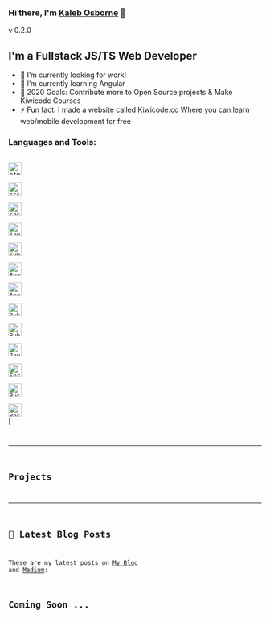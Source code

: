 
### Hi there, I'm [Kaleb Osborne](https://kalebosborne.com) 👋

v 0.2.0
 
## I'm a Fullstack JS/TS Web Developer

- 🔭 I’m currently looking for work!
- 🌱 I’m currently learning Angular
- 🥅 2020 Goals: Contribute more to Open Source projects & Make Kiwicode Courses
- ⚡ Fun fact: I made a website called [Kiwicode.co](https://kiwicode.co) Where you can learn web/mobile development for free


### Languages and Tools:

[<code>
<img alt="html5" width="26px" src="https://img.icons8.com/color/240/000000/html-5.png">
</code>](https://developer.mozilla.org/en-US/docs/Web/HTML) [<code>
<img alt="css3" width="26px" src="https://img.icons8.com/color/240/000000/css3.png">
</code>](https://developer.mozilla.org/en-US/docs/Web/CSS) [<code>
<img alt="sass" width="26px" src="https://img.icons8.com/color/240/000000/sass.png">
</code>](https://sass-lang.com/) [<code>
<img alt="javascript" width="26px" src="https://img.icons8.com/color/240/000000/javascript.png">
</code>](https://developer.mozilla.org/en-US/docs/Web/JavaScript) [<code>
<img alt="Typescript" width="26px" src="https://img.icons8.com/color/96/000000/typescript.png">
</code>](https://www.typescriptlang.org/)[<code>
<img alt="React.js" width="26px" src="https://img.icons8.com/color/96/000000/react-native.png">
</code>](https://reactjs.org/) [<code>
<img alt="Angular" width="26px" src="https://img.icons8.com/color/96/000000/react-native.png">
</code>](https://reactnative.dev/) [<code>
<img alt="Ruby" width="26px" src="https://img.icons8.com/officel/80/000000/ruby-programming-language.png">
</code>](https://www.ruby-lang.org/)[<code>
<img alt="Ruby On Rails" width="26px" src="https://www.kindpng.com/picc/m/25-255340_ruby-on-rails-png-png-download-best-ruby.png">
</code>](https://rubyonrails.org/)[<code>
<img alt="Java" width="26px" src="https://img.icons8.com/color/48/000000/java-coffee-cup-logo.png">
</code>](https://www.java.com/en/)[<code>
<img alt="Spring" width="26px" src="https://img.favpng.com/6/11/12/spring-framework-software-framework-java-application-framework-web-framework-png-favpng-ubKTiZZUAdqueXhSNYRazpqYy.jpg">
</code>](https://spring.io/)  [<code>
<img alt="Rust" width="26px" src="https://www.rust-lang.org/static/images/rust-logo-blk.svg">
</code>](https://www.rust-lang.org/)[<code>
<img alt="Rocket" width="26px" src="https://rocket.rs/v0.4/images/logo-boxed.png">
</code>](https://rocket.rs/) [<code>



---

## Projects

---

## 📝 Latest Blog Posts

These are my latest posts on [My Blog](https://kcodes.dev) and [Medium](https://medium.com/@kalebosborne):

Coming Soon ...
---


[Website]: https://kalebosborne
[Blog]: https://kcodes.dev
[Medium]: https://medium.com/@kalebosborne
[Kiwicode]: https://www.kiwicode.co
[Gmail]: mailto:kalebosbornek3@gmail.com





